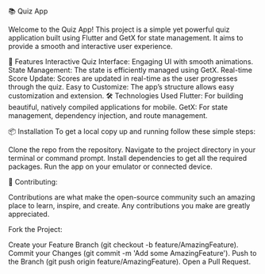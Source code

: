 📚 Quiz App

Welcome to the Quiz App! This project is a simple yet powerful quiz application built using Flutter and GetX for state management. It aims to provide a smooth and interactive user experience.

🚀 Features
Interactive Quiz Interface: Engaging UI with smooth animations.
State Management: The state is efficiently managed using GetX.
Real-time Score Update: Scores are updated in real-time as the user progresses through the quiz.
Easy to Customize: The app’s structure allows easy customization and extension.
🛠️ Technologies Used
Flutter: For building beautiful, natively compiled applications for mobile.
GetX: For state management, dependency injection, and route management.


📦 Installation
To get a local copy up and running follow these simple steps:

Clone the repo from the repository.
Navigate to the project directory in your terminal or command prompt.
Install dependencies to get all the required packages.
Run the app on your emulator or connected device.

🤝 Contributing:

Contributions are what make the open-source community such an amazing place to learn, inspire, and create. Any contributions you make are greatly appreciated.

Fork the Project:

Create your Feature Branch (git checkout -b feature/AmazingFeature).
Commit your Changes (git commit -m 'Add some AmazingFeature').
Push to the Branch (git push origin feature/AmazingFeature).
Open a Pull Request.


